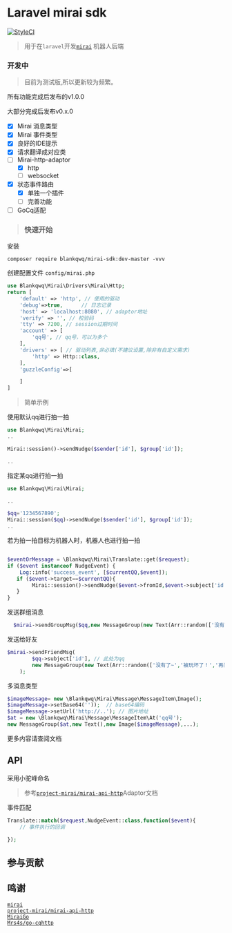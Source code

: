 # Laravel mirai sdk

[![StyleCI](https://github.styleci.io/repos/399045334/shield?branch=main)](https://github.styleci.io/repos/399045334?branch=main)

> 用于在`laravel`开发[`mirai`](https://github.com/mamoe/mirai) 机器人后端

### 开发中

> 目前为测试版,所以更新较为频繁。 

所有功能完成后发布的v1.0.0

大部分完成后发布v0.x.0

- [x] Mirai 消息类型
- [x] Mirai 事件类型
- [x] 良好的IDE提示
- [x] 请求翻译成对应类
- [ ] Mirai-http-adaptor
    - [x] http
    - [ ] websocket
- [x] 状态事件路由
    - [x] 单独一个插件
    - [ ] 完善功能
- [ ] GoCq适配

> ### 快速开始

安装
```
composer require blankqwq/mirai-sdk:dev-master -vvv
```

创建配置文件 `config/mirai.php`

```php
use Blankqwq\Mirai\Drivers\Mirai\Http;
return [
    'default' => 'http', // 使用的驱动
    'debug'=>true,      // 日志记录
    'host' => 'localhost:8080', // adaptor地址
    'verify' => '', // 校验码
    'tty' => 7200, // session过期时间
    'account' => [
        'qq号', // qq号，可以为多个
    ],
    'drivers' => [ // 驱动列表,非必填(不建议设置,除非有自定义需求)
        'http' => Http::class, 
    ],
    'guzzleConfig'=>[

    ]
]
```

> 简单示例

使用默认qq进行拍一拍
```php
use Blankqwq\Mirai\Mirai;
..

Mirai::session()->sendNudge($sender['id'], $group['id']);

..
```
指定某qq进行拍一拍
```php
use Blankqwq\Mirai\Mirai;

..

$qq='1234567890';
Mirai::session($qq)->sendNudge($sender['id'], $group['id']);
..

```
若为拍一拍目标为机器人时，机器人也进行拍一拍
```php

$eventOrMessage = \Blankqwq\Mirai\Translate::get($request);
if ($event instanceof NudgeEvent) {
    Log::info('success_event', [$currentQQ,$event]);
   if ($event->target==$currentQQ){
        Mirai::session()->sendNudge($event->fromId,$event->subject['id'],$event->subject['kind']);
   }
}

```

发送群组消息

```php
  $mirai->sendGroupMsg($qq,new MessageGroup(new Text(Arr::random(['没有了~','被玩坏了！','再问我要给你一拳','干哈，爷就是没有','？还来']))));
```
发送给好友
```php
$mirai->sendFriendMsg(
        $qq->subject['id'], // 此处为qq
        new MessageGroup(new Text(Arr::random(['没有了~','被玩坏了！','再问我要给你一拳','干哈，爷就是没有','？还来'])))
    );
```
多消息类型
```php
$imageMessage= new \Blankqwq\Mirai\Message\MessageItem\Image();
$imageMessage->setBase64(''));  // base64编码
$imageMessage->setUrl('http://..'); // 图片地址
$at = new \Blankqwq\Mirai\Message\MessageItem\At('qq号');
new MessageGroup($at,new Text(),new Image($imageMessage),...);

```

更多内容请查阅文档

## API

采用小驼峰命名

> 参考[`project-mirai/mirai-api-http`](https://github.com/project-mirai/mirai-api-http)Adaptor文档

事件匹配
```php
Translate::match($request,NudgeEvent::class,function($event){
    // 事件执行的回调

});
```


## 参与贡献


## 鸣谢

[`mirai`](https://github.com/mamoe/mirai) <br>
[`project-mirai/mirai-api-http`](https://github.com/project-mirai/mirai-api-http)<br>
[`MiraiGo`](https://github.com/Mrs4s/MiraiGo)<br>
[`Mrs4s/go-cqhttp`](https://github.com/Mrs4s/go-cqhttp)<br>
